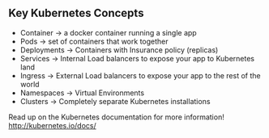 ## Key Kubernetes Concepts
- Container → a docker container running a single app​
- Pods → set of containers that work together ​
- Deployments → Containers with Insurance policy (replicas)​
- Services →  Internal Load balancers to expose your app to Kubernetes land​
- Ingress → External Load balancers to expose your app to the rest of the world​
- Namespaces → Virtual Environments​
- Clusters → Completely separate Kubernetes installations

Read up on the Kubernetes documentation for more information!​
http://kubernetes.io/docs/
